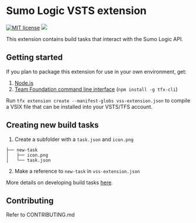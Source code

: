 # Sumo Logic VSTS extension
[![MIT license](https://img.shields.io/badge/License-MIT-blue.svg)](https://lbesson.mit-license.org/)
[<img src="https://teamvibrato.visualstudio.com/_apis/public/build/definitions/1e6c4405-efc3-4c52-b745-7488dce1bf20/14/badge"/>](https://teamvibrato.visualstudio.com/SumoLogic%20VSTS%20extension/_build/index?definitionId=14)

This extension contains build tasks that interact with the Sumo Logic API.

## Getting started

If you plan to package this extension for use in your own environment, get:

1. [Node.js](https://nodejs.org)
2. [Team Foundation command line interface](https://github.com/Microsoft/tfs-cli) (`npm install -g tfx-cli`)

Run `tfx extension create --manifest-globs vss-extension.json` to compile a VSIX file that can be installed into your VSTS/TFS account.

## Creating new build tasks

1. Create a subfolder with a `task.json` and `icon.png`
```
├── new-task
│   ├── icon.png
│   └── task.json
```
2. Make a reference to `new-task` in `vss-extension.json`

More details on developing build tasks [here](https://docs.microsoft.com/en-us/vsts/extend/develop/add-build-task).

## Contributing
Refer to CONTRIBUTING.md